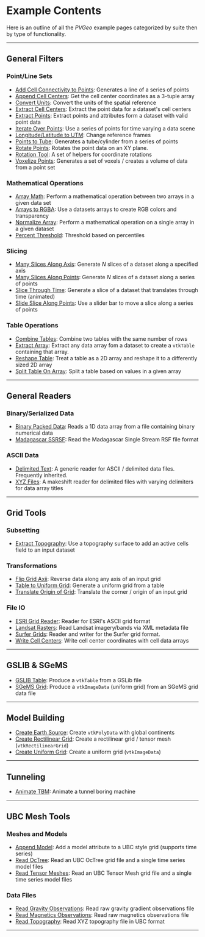 # Example Contents
Here is an outline of all the *PVGeo* example pages categorized by suite then by type of functionality.

-----
## General Filters

### Point/Line Sets

- [Add Cell Connectivity to Points](./filters-general/add-cell-connectivity-to-points.md): Generates a line of a series of points
- [Append Cell Centers](./filters-general/append-cell-centers.md): Get the cell center coordinates as a 3-tuple array
- [Convert Units](./filters-general/convert-units.md): Convert the units of the spatial reference
- [Extract Cell Centers](./filters-general/extract-cell-centers.md): Extract the point data for a dataset's cell centers
- [Extract Points](./filters-general/extract-points.md): Extract points and attributes form a dataset with valid point data
- [Iterate Over Points](./filters-general/iterate-over-points.md): Use a series of points for time varying a data scene
- [Longitude/Latitude to UTM](./filters-general/lonlat-to-utm.md): Change reference frames
- [Points to Tube](./filters-general/points-to-tube.md): Generates a tube/cylinder from a series of points
- [Rotate Points](./filters-general/rotate-points.md): Rotates the point data on an XY plane.
- [Rotation Tool](./filters-general/rotation-tool.md): A set of helpers for coordinate rotations
- [Voxelize Points](./filters-general/voxelize-points.md): Generates a set of voxels / creates a volume of data from a point set

### Mathematical Operations

- [Array Math](./filters-general/array-math.md): Perform a mathematical operation between two arrays in a given data set
- [Arrays to RGBA](./filters-general/arrays-to-rgba.md): Use a datasets arrays to create RGB colors and transparency
- [Normalize Array](./filters-general/normalize-array.md): Perform a mathematical operation on a single array in a given dataset
- [Percent Threshold](./filters-general/percent-threshold.md): Threshold based on percentiles

### Slicing

- [Many Slices Along Axis](./filters-general/many-slices-along-axis.md): Generate *N* slices of a dataset along a specified axis
- [Many Slices Along Points](./filters-general/many-slices-along-points.md): Generate *N* slices of a dataset along a series of points
- [Slice Through Time](./filters-general/slice-through-time.md): Generate a slice of a dataset that translates through time (animated)
- [Slide Slice Along Points](./filters-general/slide-slice-along-points.md): Use a slider bar to move a slice along a series of points

### Table Operations

- [Combine Tables](./filters-general/combine-tables.md): Combine two tables with the same number of rows
- [Extract Array](./filters-general/extract-array.md): Extract any data array fom a dataset to create a `vtkTable` containing that array.
- [Reshape Table](./filters-general/reshape-table.md): Treat a table as a 2D array and reshape it to a differently sized 2D array
- [Split Table On Array](./filters-general/split-table-on-array.md): Split a table based on values in a given array


-----
## General Readers

### Binary/Serialized Data

- [Binary Packed Data](./readers-general/binary-packed-data.md): Reads a 1D data array from a file containing binary numerical data
- [Madagascar SSRSF](./readers-general/madagascar-ssrsf.md): Read the Madagascar Single Stream RSF file format

### ASCII Data

- [Delimited Text](./readers-general/delimited-text.md): A generic reader for ASCII / delimited data files. Frequently inherited.
- [XYZ Files](./readers-general/xyz-reader.md): A makeshift reader for delimited files with varying delimiters for data array titles

-----
## Grid Tools


### Subsetting

- [Extract Topography](./grids/extract-topography.md): Use a topography surface to add an active cells field to an input dataset

### Transformations

- [Flip Grid Axii](./grids/reverse-grid-axii.md): Reverse data along any axis of an input grid
- [Table to Uniform Grid](./grids/table-to-uniform-grid.md): Generate a uniform grid from a table
- [Translate Origin of Grid](./grids/translate-origin-of-grid.md): Translate the corner / origin of an input grid

### File IO

- [ESRI Grid Reader](./grids/esri-grid.md): Reader for ESRI's ASCII grid format
- [Landsat Rasters](./grids/raster.md): Read Landsat imagery/bands via XML metadata file
- [Surfer Grids](./grids/surfer-grid.md): Reader and writer for the Surfer grid format.
- [Write Cell Centers](./grids/write-cell-centers.md): Write cell center coordinates with cell data arrays


-----
## GSLIB & SGeMS

- [GSLIB Table](./gslib/gslib.md): Produce a `vtkTable` from a GSLib file
- [SGeMS Grid](./gslib/sgems-grid.md): Produce a `vtkImageData` (uniform grid) from an SGeMS grid data file

-----
## Model Building

- [Create Earth Source](./model-building/create-earth-source.md): Create `vtkPolyData` with global continents
- [Create Rectilinear Grid](./model-building/create-rectilinear-grid.md): Create a rectilinear grid / tensor mesh (`vtkRectilinearGrid`)
- [Create Uniform Grid](./model-building/create-uniform-grid.md): Create a uniform grid (`vtkImageData`)

-----
## Tunneling

- [Animate TBM](./tunneling/animate-tbm.md): Animate a tunnel boring machine

-----
## UBC Mesh Tools


### Meshes and Models

- [Append Model](./ubc/add-model.md): Add a model attribute to a UBC style grid (supports time series)
- [Read OcTree](./ubc/octree.md): Read an UBC OcTree grid file and a single time series model files
- [Read Tensor Meshes](./ubc/tensor-grids.md): Read an UBC Tensor Mesh grid file and a single time series model files

### Data Files

- [Read Gravity Observations](./ubc/grav-obs.md): Read raw gravity gradient observations file
- [Read Magnetics Observations](./ubc/mag-obs.md): Read raw magnetics observations file
- [Read Topography](./ubc/topo.md): Read XYZ topography file in UBC format


-----
